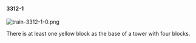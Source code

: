 #### 3312-1
![train-3312-1-0.png](https://github.com/lil-lab/nlvr/raw/master/nlvr/train/images/79/train-3312-1-0.png "train-3312-1-0.png")

There is at least one yellow block as the base of a tower with four blocks.